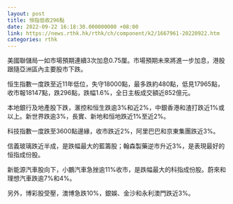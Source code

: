 ```yaml
---
layout: post
title: 恒指低收296點
date: 2022-09-22 16:18:30.000000000 +08:00
link: https://news.rthk.hk/rthk/ch/component/k2/1667961-20220922.htm
categories: rthk
---
```


美國聯儲局一如市場預期連續3次加息0.75厘。市場預期未來將進一步加息，港股跟隨亞洲區內主要股市下跌。

恒生指數一度跌至近11年低位，失守18000點，最多跌約480點，低見17965點，收市報18147點，跌296點，跌幅1.6%，全日主板成交額近852億元。

本地銀行及地產股下跌，滙控和恒生跌逾3%和近2%，中銀香港和渣打跌近1%或以上。新世界跌逾3%，長實、新地和恒地跌近1%至近2%。

科技指數一度跌至3600點邊緣，收市跌近2%，阿里巴巴和京東集團跌近3%。

信義玻璃跌近半成，是跌幅最大的藍籌股；翰森製藥逆市升近3%，是表現最好的恒指成份股。

新能源汽車股向下，小鵬汽車急挫逾11%收市，是跌幅最大的科指成份股。蔚來和理想汽車跌逾7%和4%。

另外，博彩股受壓，澳博急跌10%，銀娛、金沙和永利澳門跌近3%。

